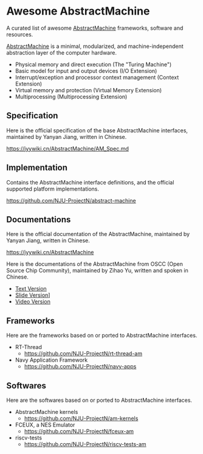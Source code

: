 ﻿# Awesome AbstractMachine

A curated list of awesome [AbstractMachine] frameworks, software and resources.

[AbstractMachine] is a minimal, modularized, and machine-independent abstraction
layer of the computer hardware.

- Physical memory and direct execution (The "Turing Machine")
- Basic model for input and output devices (I/O Extension)
- Interrupt/exception and processor context management (Context Extension)
- Virtual memory and protection (Virtual Memory Extension)
- Multiprocessing (Multiprocessing Extension)

[AbstractMachine]: https://github.com/NJU-ProjectN/abstract-machine

## Specification

Here is the official specification of the base AbstractMachine interfaces,
maintained by Yanyan Jiang, written in Chinese.

https://jyywiki.cn/AbstractMachine/AM_Spec.md

## Implementation

Contains the AbstractMachine interface definitions, and the official supported
platform implementations.

https://github.com/NJU-ProjectN/abstract-machine

## Documentations

Here is the official documentation of the AbstractMachine, maintained by Yanyan
Jiang, written in Chinese.

https://jyywiki.cn/AbstractMachine

Here is the documentations of the AbstractMachine from OSCC (Open Source Chip
Community), maintained by Zihao Yu, written and spoken in Chinese.

- [Text Version](https://ysyx.oscc.cc/docs/ics-pa/2.3.html)
- [Slide Version](https://ysyx.oscc.cc/slides/2306/11.html)]
- [Video Version](https://www.bilibili.com/video/BV1Vu4y1s73Y)

## Frameworks

Here are the frameworks based on or ported to AbstractMachine interfaces.

- RT-Thread
  - https://github.com/NJU-ProjectN/rt-thread-am
- Navy Application Framework
  - https://github.com/NJU-ProjectN/navy-apps

## Softwares

Here are the softwares based on or ported to AbstractMachine interfaces.

- AbstractMachine kernels
  - https://github.com/NJU-ProjectN/am-kernels
- FCEUX, a NES Emulator
  - https://github.com/NJU-ProjectN/fceux-am
- riscv-tests
  - https://github.com/NJU-ProjectN/riscv-tests-am
